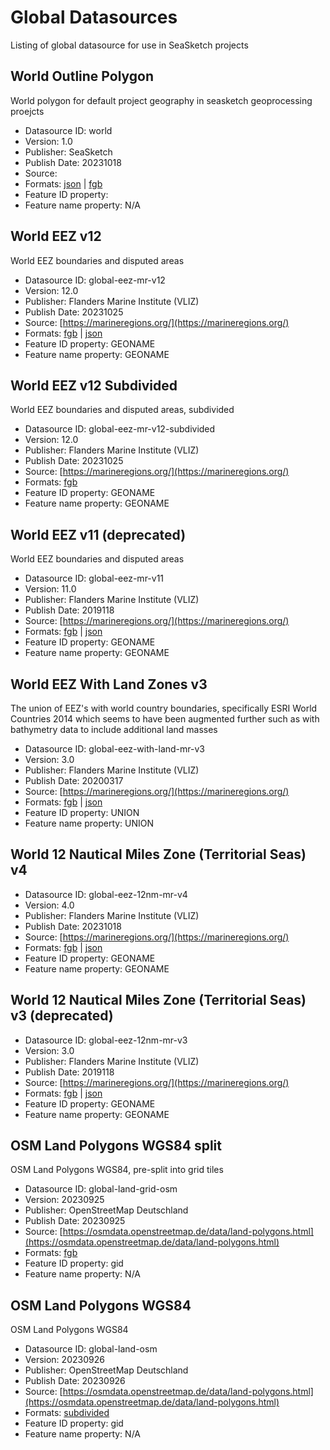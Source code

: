 
# Global Datasources

Listing of global datasource for use in SeaSketch projects

## World Outline Polygon

World polygon for default project geography in seasketch geoprocessing proejcts

- Datasource ID: world
- Version: 1.0
- Publisher: SeaSketch
- Publish Date: 20231018
- Source: []()
- Formats: [json](https://gp-global-datasources-datasets.s3.us-west-1.amazonaws.com/world.json) | [fgb](https://gp-global-datasources-datasets.s3.us-west-1.amazonaws.com/world.fgb)
- Feature ID property: 
- Feature name property: N/A

## World EEZ v12

World EEZ boundaries and disputed areas

- Datasource ID: global-eez-mr-v12
- Version: 12.0
- Publisher: Flanders Marine Institute (VLIZ)
- Publish Date: 20231025
- Source: [https://marineregions.org/](https://marineregions.org/)
- Formats: [fgb](https://gp-global-datasources-datasets.s3.us-west-1.amazonaws.com/global-eez-mr-v12.fgb) | [json](https://gp-global-datasources-datasets.s3.us-west-1.amazonaws.com/global-eez-mr-v12.json)
- Feature ID property: GEONAME
- Feature name property: GEONAME

## World EEZ v12 Subdivided

World EEZ boundaries and disputed areas, subdivided

- Datasource ID: global-eez-mr-v12-subdivided
- Version: 12.0
- Publisher: Flanders Marine Institute (VLIZ)
- Publish Date: 20231025
- Source: [https://marineregions.org/](https://marineregions.org/)
- Formats: [fgb](https://gp-global-datasources-datasets.s3.us-west-1.amazonaws.com/global-eez-mr-v12-subdivided.fgb)
- Feature ID property: GEONAME
- Feature name property: GEONAME

## World EEZ v11 (deprecated)

World EEZ boundaries and disputed areas

- Datasource ID: global-eez-mr-v11
- Version: 11.0
- Publisher: Flanders Marine Institute (VLIZ)
- Publish Date: 2019118
- Source: [https://marineregions.org/](https://marineregions.org/)
- Formats: [fgb](https://gp-global-datasources-datasets.s3.us-west-1.amazonaws.com/global-eez-mr-v11.fgb) | [json](https://gp-global-datasources-datasets.s3.us-west-1.amazonaws.com/global-eez-mr-v11.json)
- Feature ID property: GEONAME
- Feature name property: GEONAME

## World EEZ With Land Zones v3

The union of EEZ's with world country boundaries, specifically ESRI World Countries 2014 which seems to have been augmented further such as with bathymetry data to include additional land masses

- Datasource ID: global-eez-with-land-mr-v3
- Version: 3.0
- Publisher: Flanders Marine Institute (VLIZ)
- Publish Date: 20200317
- Source: [https://marineregions.org/](https://marineregions.org/)
- Formats: [fgb](https://gp-global-datasources-datasets.s3.us-west-1.amazonaws.com/global-eez-with-land-mr-v3.fgb) | [json](https://gp-global-datasources-datasets.s3.us-west-1.amazonaws.com/global-eez-with-land-mr-v3.json)
- Feature ID property: UNION
- Feature name property: UNION

## World 12 Nautical Miles Zone (Territorial Seas) v4



- Datasource ID: global-eez-12nm-mr-v4
- Version: 4.0
- Publisher: Flanders Marine Institute (VLIZ)
- Publish Date: 20231018
- Source: [https://marineregions.org/](https://marineregions.org/)
- Formats: [fgb](https://gp-global-datasources-datasets.s3.us-west-1.amazonaws.com/global-eez-12nm-mr-v4.fgb) | [json](https://gp-global-datasources-datasets.s3.us-west-1.amazonaws.com/global-eez-12nm-mr-v4.json)
- Feature ID property: GEONAME
- Feature name property: GEONAME

## World 12 Nautical Miles Zone (Territorial Seas) v3 (deprecated)



- Datasource ID: global-eez-12nm-mr-v3
- Version: 3.0
- Publisher: Flanders Marine Institute (VLIZ)
- Publish Date: 2019118
- Source: [https://marineregions.org/](https://marineregions.org/)
- Formats: [fgb](https://gp-global-datasources-datasets.s3.us-west-1.amazonaws.com/global-eez-12nm-mr-v3.fgb) | [json](https://gp-global-datasources-datasets.s3.us-west-1.amazonaws.com/global-eez-12nm-mr-v3.json)
- Feature ID property: GEONAME
- Feature name property: GEONAME

## OSM Land Polygons WGS84 split

OSM Land Polygons WGS84, pre-split into grid tiles

- Datasource ID: global-land-grid-osm
- Version: 20230925
- Publisher: OpenStreetMap Deutschland
- Publish Date: 20230925
- Source: [https://osmdata.openstreetmap.de/data/land-polygons.html](https://osmdata.openstreetmap.de/data/land-polygons.html)
- Formats: [fgb](https://gp-global-datasources-datasets.s3.us-west-1.amazonaws.com/global-land-grid-osm.fgb)
- Feature ID property: gid
- Feature name property: N/A

## OSM Land Polygons WGS84

OSM Land Polygons WGS84

- Datasource ID: global-land-osm
- Version: 20230926
- Publisher: OpenStreetMap Deutschland
- Publish Date: 20230926
- Source: [https://osmdata.openstreetmap.de/data/land-polygons.html](https://osmdata.openstreetmap.de/data/land-polygons.html)
- Formats: [subdivided](https://d13jpx95dhfvtv.cloudfront.net)
- Feature ID property: gid
- Feature name property: N/A
